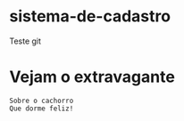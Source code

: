 # sistema-de-cadastro
Teste git
 # Vejam o extravagante
```Salto da raposa
Sobre o cachorro
Que dorme feliz!
```
